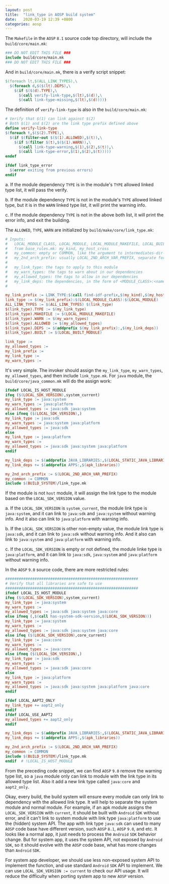 ```yaml
---
layout: post
title:  "link_type in AOSP build system"
date:   2020-03-19 12:39 +0800
categories: aosp
---
```


The `Makefile` in the `AOSP` `8.1` source code top directory, will include the `build/core/main.mk`:

```Makefile
### DO NOT EDIT THIS FILE ###
include build/core/main.mk
### DO NOT EDIT THIS FILE ###
```

And in `build/core/main.mk`, there is a verify script snippet:

```Makefile
$(foreach lt,$(ALL_LINK_TYPES),\
  $(foreach d,$($(lt).DEPS),\
    $(if $($(d).TYPE),\
      $(call verify-link-type,$(lt),$(d)),\
      $(call link-type-missing,$(lt),$(d)))))
```

The definition of `verify-link-type` is also in the `build/core/main.mk`:

```Makefile
# Verify that $(1) can link against $(2)
# Both $(1) and $(2) are the link type prefix defined above
define verify-link-type
$(foreach t,$($(2).TYPE),\
  $(if $(filter-out $($(1).ALLOWED),$(t)),\
    $(if $(filter $(t),$($(1).WARN)),\
      $(call link-type-warning,$(1),$(2),$(t)),\
      $(call link-type-error,$(1),$(2),$(t)))))
endef

ifdef link_type_error
  $(error exiting from previous errors)
endif
```

a. If the module dependency `TYPE` is in the module's `TYPE` allowed linked type list, it will pass the verify.

b. If the module dependency `TYPE` is not in the module's `TYPE` allowed linked type, but it is in the `WARN` linked type list, it will print the warning info.

c. If the module dependency `TYPE` is not in the above both list, it will print the error info, and exit the building.

The `ALLOWED`, `TYPE`, `WARN` are initialized by `build/make/core/link_type.mk`:

```Makefile
# Inputs:
#   LOCAL_MODULE_CLASS, LOCAL_MODULE, LOCAL_MODULE_MAKEFILE, LOCAL_BUILT_MODULE
#   from base_rules.mk: my_kind, my_host_cross
#   my_common: empty or COMMON, like the argument to intermediates-dir-for
#   my_2nd_arch_prefix: usually LOCAL_2ND_ARCH_VAR_PREFIX, separate for JNI installation
#
#   my_link_type: the tags to apply to this module
#   my_warn_types: the tags to warn about in our dependencies
#   my_allowed_types: the tags to allow in our dependencies
#   my_link_deps: the dependencies, in the form of <MODULE_CLASS>:<name>
#

my_link_prefix := LINK_TYPE:$(call find-idf-prefix,$(my_kind),$(my_host_cross))$(if $(filter AUX,$(my_kind)),-$(AUX_OS_VARIANT)):$(if $(my_common),$(my_common):_,_:$(if $(my_2nd_arch_prefix),$(my_2nd_arch_prefix),_))
link_type := $(my_link_prefix):$(LOCAL_MODULE_CLASS):$(LOCAL_MODULE)
ALL_LINK_TYPES := $(ALL_LINK_TYPES) $(link_type)
$(link_type).TYPE := $(my_link_type)
$(link_type).MAKEFILE := $(LOCAL_MODULE_MAKEFILE)
$(link_type).WARN := $(my_warn_types)
$(link_type).ALLOWED := $(my_allowed_types)
$(link_type).DEPS := $(addprefix $(my_link_prefix):,$(my_link_deps))
$(link_type).BUILT := $(LOCAL_BUILT_MODULE)

link_type :=
my_allowed_types :=
my_link_prefix :=
my_link_type :=
my_warn_types :=
```

It's very simple. The invoker should assign the `my_link_type`, `my_warn_types`, `my_allowed_types`, 
and then include `link_type.mk`. For `java` module, the `build/core/java_common.mk` will do 
the assign work:

```Makefile
ifndef LOCAL_IS_HOST_MODULE
ifeq ($(LOCAL_SDK_VERSION),system_current)
my_link_type := java:system
my_warn_types := java:platform
my_allowed_types := java:sdk java:system
else ifneq ($(LOCAL_SDK_VERSION),)
my_link_type := java:sdk
my_warn_types := java:system java:platform
my_allowed_types := java:sdk
else
my_link_type := java:platform
my_warn_types :=
my_allowed_types := java:sdk java:system java:platform
endif

my_link_deps := $(addprefix JAVA_LIBRARIES:,$(LOCAL_STATIC_JAVA_LIBRARIES))
my_link_deps += $(addprefix APPS:,$(apk_libraries))

my_2nd_arch_prefix := $(LOCAL_2ND_ARCH_VAR_PREFIX)
my_common := COMMON
include $(BUILD_SYSTEM)/link_type.mk
```

If the module is not `host` module, it will assign the link type to 
the module based on the `LOCAL_SDK_VERSION` value.

a. If the `LOCAL_SDK_VERSION` is `system_current`, the module link type is `java:system`, and it can link to `java:sdk` and `java:system` without warning info. And it also can link to `java:platform` with warning info.

b. If the `LOCAL_SDK_VERSION` is other non-empty value, the module link type is `java:sdk`, and it can link to `java:sdk` without warning info. And it also can link to `java:system` and `java:platform` with warning info.

c. If the `LOCAL_SDK_VERSION` is empty or not defined, the module linke type is `java:platform`, and it can link to `java:sdk`, `java:system` and `java:platform` without warning info.

In the `AOSP` `9.0` source code, there are more restricted rules:

```Makefile
###########################################################
# Verify that all libraries are safe to use
###########################################################
ifndef LOCAL_IS_HOST_MODULE
ifeq ($(LOCAL_SDK_VERSION),system_current)
my_link_type := java:system
my_warn_types :=
my_allowed_types := java:sdk java:system java:core
else ifneq (,$(call has-system-sdk-version,$(LOCAL_SDK_VERSION)))
my_link_type := java:system
my_warn_types :=
my_allowed_types := java:sdk java:system java:core
else ifeq ($(LOCAL_SDK_VERSION),core_current)
my_link_type := java:core
my_warn_types :=
my_allowed_types := java:core
else ifneq ($(LOCAL_SDK_VERSION),)
my_link_type := java:sdk
my_warn_types :=
my_allowed_types := java:sdk java:core
else
my_link_type := java:platform
my_warn_types :=
my_allowed_types := java:sdk java:system java:platform java:core
endif

ifdef LOCAL_AAPT2_ONLY
my_link_type += aapt2_only
endif
ifdef LOCAL_USE_AAPT2
my_allowed_types += aapt2_only
endif

my_link_deps := $(addprefix JAVA_LIBRARIES:,$(LOCAL_STATIC_JAVA_LIBRARIES) $(LOCAL_JAVA_LIBRARIES))
my_link_deps += $(addprefix APPS:,$(apk_libraries))

my_2nd_arch_prefix := $(LOCAL_2ND_ARCH_VAR_PREFIX)
my_common := COMMON
include $(BUILD_SYSTEM)/link_type.mk
endif  # !LOCAL_IS_HOST_MODULE
```

From the preceding code snippet, we can find `AOSP` `9.0` remove the warning type list,
so a `java` module only can link to module with the link type in its allowed type list.
Also it add a new link type called `java:core` and `aapt2_only`.

Okay, every build, the build system will ensure every module can only link to dependency
with the allowed link type. It will help to separate the system module and normal module.
For example, if an apk module assigns the `LOCAL_SDK_VERSION` with `current`, it should
be built with `Android` `SDK` without error, and it can't link to system module with link
type `java:platform` to use the (hidden) system API. The app with link type `java:sdk` can
used to many `AOSP` code base have different version, such `AOSP` `8.1`, `AOSP` `9.0`, and
etc. It looks like a normal app, it just needs to process the `Android` `SDK` behavior change.
But for system app, it uses the system API, not exposed by `Android` `SDK`, so it should
evolve with the `AOSP` code base, what has more changes than `Android` `SDK`.

For system app developer, we should use less non-exposed system API to implement the
function, and use standard `Android` `SDK` API to implement. We can use 
`LOCAL_SDK_VERSION := current` to check our API usage. It will reduce the difficulty
when porting system app to new `AOSP` version. 